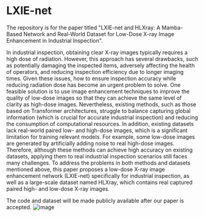 # LXIE-net
The repository is for the paper titled "LXIE-net and HLXray: A Mamba-Based Network and Real-World Dataset for Low-Dose X-ray Image Enhancement in Industrial Inspection". 

In industrial inspection, obtaining clear X-ray images typically requires a high dose of radiation. However, this approach has several drawbacks, such as potentially damaging the inspected items, adversely affecting the health of operators, and reducing inspection efficiency due to longer imaging times. Given these issues, how to ensure inspection accuracy while reducing radiation dose has become an urgent problem to solve. One feasible solution is to use image enhancement techniques to improve the quality of low-dose images so that they can achieve the same level of clarity as high-dose images. Nevertheless, existing methods, such as those based on Transformer architectures, struggle to balance capturing global information (which is crucial for accurate industrial inspection) and reducing the consumption of computational resources. In addition, existing datasets lack real-world paired low- and high-dose images, which is a significant limitation for training relevant models. For example, some low-dose images are generated by artificially adding noise to real high-dose images. Therefore, although these methods can achieve high accuracy on existing datasets, applying them to real industrial inspection scenarios still faces many challenges. To address the problems in both methods and datasets mentioned above, this paper proposes a low-dose X-ray image enhancement network (LXIE-net) specifically for industrial inspection, as well as a large-scale dataset named HLXray, which contains real captured paired high- and low-dose X-ray images.

The code and dataset will be made publicly available after our paper is accepted.
![image](https://github.com/user-attachments/assets/f21a45cb-ba0b-486d-ad67-d446278c9633)
